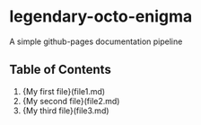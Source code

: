 # legendary-octo-enigma
A simple github-pages documentation pipeline

## Table of Contents

1. {My first file}(file1.md)
1. {My second file}(file2.md)
1. {My third file}(file3.md)
 
